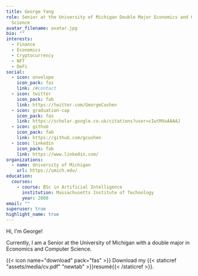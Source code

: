 ```yaml
---
title: George Yang
role: Senior at the University of Michigan Double Major Economics and Computer
  Science
avatar_filename: avatar.jpg
bio: ""
interests:
  - Finance
  - Economics
  - Cryptocurrency
  - NFT
  - DeFi
social:
  - icon: envelope
    icon_pack: fas
    link: /#contact
  - icon: twitter
    icon_pack: fab
    link: https://twitter.com/GeorgeCushen
  - icon: graduation-cap
    icon_pack: fas
    link: https://scholar.google.co.uk/citations?user=sIwtMXoAAAAJ
  - icon: github
    icon_pack: fab
    link: https://github.com/gcushen
  - icon: linkedin
    icon_pack: fab
    link: https://www.linkedin.com/
organizations:
  - name: University of Michigan
    url: https://umich.edu/
education:
  courses:
    - course: BSc in Artificial Intelligence
      institution: Massachusetts Institute of Technology
      year: 2008
email: ""
superuser: true
highlight_name: true
---
```

Hi, I'm George!

Currently, I am a Senior at the University of Michigan with a double major in Economics and Computer Science. 

{{< icon name="download" pack="fas" >}} Download my {{< staticref "assets/media/cv.pdf" "newtab" >}}resumé{{< /staticref >}}.